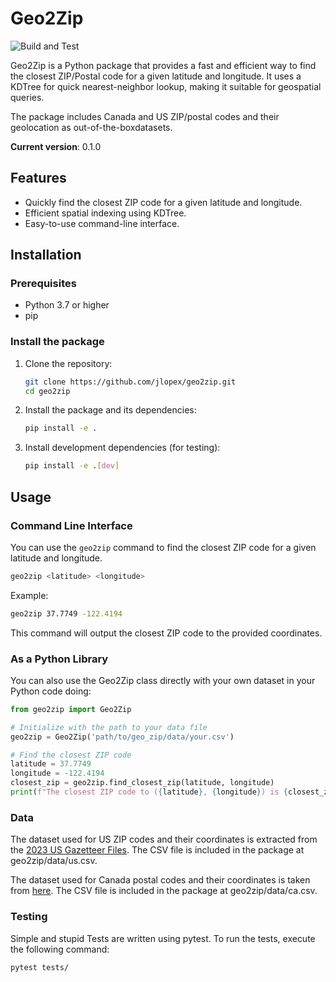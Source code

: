 # Geo2Zip

![Build and Test](https://github.com/jlopex/geo2zip/actions/workflows/cicd.yml/badge.svg)

Geo2Zip is a Python package that provides a fast and efficient way to find the closest ZIP/Postal code for a given latitude and longitude. It uses a KDTree for quick nearest-neighbor lookup, making it suitable for geospatial queries.

The package includes Canada and US ZIP/postal codes and their geolocation as out-of-the-boxdatasets.

**Current version**: 0.1.0

## Features

- Quickly find the closest ZIP code for a given latitude and longitude.
- Efficient spatial indexing using KDTree.
- Easy-to-use command-line interface.

## Installation

### Prerequisites

- Python 3.7 or higher
- pip

### Install the package

1. Clone the repository:
    ```sh
    git clone https://github.com/jlopex/geo2zip.git
    cd geo2zip
    ```

2. Install the package and its dependencies:
    ```sh
    pip install -e .
    ```

3. Install development dependencies (for testing):
    ```sh
    pip install -e .[dev]
    ```

## Usage

### Command Line Interface

You can use the `geo2zip` command to find the closest ZIP code for a given latitude and longitude.

```sh
geo2zip <latitude> <longitude>
```

Example:

```sh
geo2zip 37.7749 -122.4194
```

This command will output the closest ZIP code to the provided coordinates.

### As a Python Library
You can also use the Geo2Zip class directly with your own dataset in
your Python code doing:

```python
from geo2zip import Geo2Zip

# Initialize with the path to your data file
geo2zip = Geo2Zip('path/to/geo_zip/data/your.csv')

# Find the closest ZIP code
latitude = 37.7749
longitude = -122.4194
closest_zip = geo2zip.find_closest_zip(latitude, longitude)
print(f"The closest ZIP code to ({latitude}, {longitude}) is {closest_zip}")
```

### Data

The dataset used for US ZIP codes and their coordinates is extracted from the [2023 US Gazetteer Files](https://www2.census.gov/geo/docs/maps-data/data/gazetteer/2023_Gazetteer/2023_Gaz_zcta_national.zip). The CSV file is included in the package at geo2zip/data/us.csv.

The dataset used for Canada postal codes and their coordinates is taken from [here](https://github.com/ccnixon/postalcodes/blob/master/CanadianPostalCodes.csv). The CSV file is included in the package at geo2zip/data/ca.csv.

### Testing

Simple and stupid Tests are written using pytest. To run the tests, execute the following command:

```sh
pytest tests/
```

